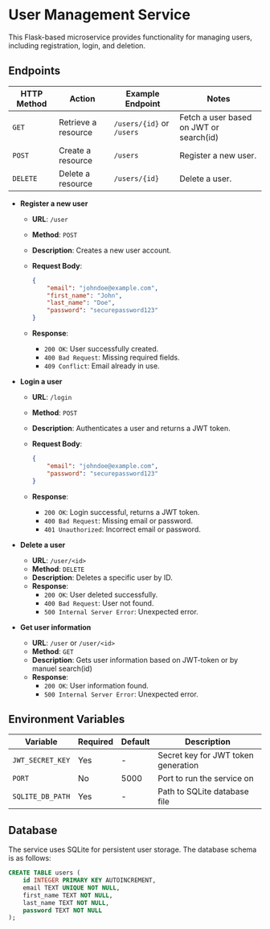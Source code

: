 # User Management Service

This Flask-based microservice provides functionality for managing users, including registration, login, and deletion.

## Endpoints

| HTTP Method | Action             | Example Endpoint     | Notes                                   |
|-------------|--------------------|----------------------|-----------------------------------------|
| `GET`       | Retrieve a resource | `/users/{id}` or `/users` | Fetch a user based on JWT or search(id) |
| `POST`      | Create a resource  | `/users`             | Register a new user.                    |
| `DELETE`    | Delete a resource  | `/users/{id}`        | Delete a user.                          |


- **Register a new user**

    - **URL**: `/user`
    - **Method**: `POST`
    - **Description**: Creates a new user account.
    - **Request Body**:

        ```json
        {
            "email": "johndoe@example.com",
            "first_name": "John",
            "last_name": "Doe",
            "password": "securepassword123"
        }
        ```

    - **Response**:
        - `200 OK`: User successfully created.
        - `400 Bad Request`: Missing required fields.
        - `409 Conflict`: Email already in use.

- **Login a user**

    - **URL**: `/login`
    - **Method**: `POST`
    - **Description**: Authenticates a user and returns a JWT token.
    - **Request Body**:

        ```json
        {
            "email": "johndoe@example.com",
            "password": "securepassword123"
        }
        ```

    - **Response**:
        - `200 OK`: Login successful, returns a JWT token.
        - `400 Bad Request`: Missing email or password.
        - `401 Unauthorized`: Incorrect email or password.

- **Delete a user**

    - **URL**: `/user/<id>`
    - **Method**: `DELETE`
    - **Description**: Deletes a specific user by ID.
    - **Response**:
        - `200 OK`: User deleted successfully.
        - `400 Bad Request`: User not found.
        - `500 Internal Server Error`: Unexpected error.

- **Get user information**

    - **URL**: `/user` or `/user/<id>`
    - **Method**: `GET`
    - **Description**: Gets user information based on JWT-token or by manuel search(id)
    - **Response**:
        - `200 OK`: User information found.
        - `500 Internal Server Error`: Unexpected error.

## Environment Variables
| Variable | Required | Default | Description |
|----------|----------|---------|-------------|
| `JWT_SECRET_KEY` | Yes | - | Secret key for JWT token generation |
| `PORT` | No | 5000 | Port to run the service on |
| `SQLITE_DB_PATH` | Yes | - | Path to SQLite database file |

## Database

The service uses SQLite for persistent user storage. The database schema is as follows:

```sql
CREATE TABLE users (
    id INTEGER PRIMARY KEY AUTOINCREMENT,
    email TEXT UNIQUE NOT NULL,
    first_name TEXT NOT NULL,
    last_name TEXT NOT NULL,
    password TEXT NOT NULL
);